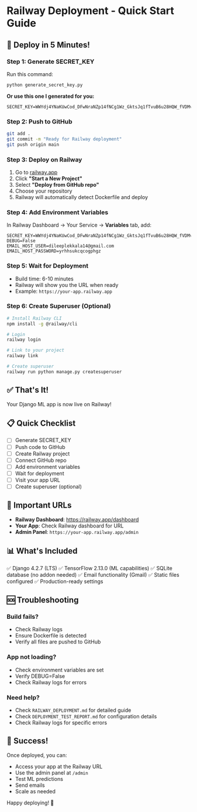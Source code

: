 # Railway Deployment - Quick Start Guide

## 🚀 Deploy in 5 Minutes!

### Step 1: Generate SECRET_KEY

Run this command:
```bash
python generate_secret_key.py
```

**Or use this one I generated for you:**
```
SECRET_KEY=WWYdj4YNaKUwCod_DFwNraNZp14fNCg1Wz_GktsJq1fTvuB6u28HQW_fVDMvNkXxu9w
```

### Step 2: Push to GitHub

```bash
git add .
git commit -m "Ready for Railway deployment"
git push origin main
```

### Step 3: Deploy on Railway

1. Go to [railway.app](https://railway.app)
2. Click **"Start a New Project"**
3. Select **"Deploy from GitHub repo"**
4. Choose your repository
5. Railway will automatically detect Dockerfile and deploy

### Step 4: Add Environment Variables

In Railway Dashboard → Your Service → **Variables** tab, add:

```
SECRET_KEY=WWYdj4YNaKUwCod_DFwNraNZp14fNCg1Wz_GktsJq1fTvuB6u28HQW_fVDMvNkXxu9w
DEBUG=False
EMAIL_HOST_USER=dileeplekkala14@gmail.com
EMAIL_HOST_PASSWORD=yrhhsukcqcogphgz
```

### Step 5: Wait for Deployment

- Build time: 6-10 minutes
- Railway will show you the URL when ready
- Example: `https://your-app.railway.app`

### Step 6: Create Superuser (Optional)

```bash
# Install Railway CLI
npm install -g @railway/cli

# Login
railway login

# Link to your project
railway link

# Create superuser
railway run python manage.py createsuperuser
```

## ✅ That's It!

Your Django ML app is now live on Railway!

## 📋 Quick Checklist

- [ ] Generate SECRET_KEY
- [ ] Push code to GitHub
- [ ] Create Railway project
- [ ] Connect GitHub repo
- [ ] Add environment variables
- [ ] Wait for deployment
- [ ] Visit your app URL
- [ ] Create superuser (optional)

## 🔗 Important URLs

- **Railway Dashboard**: https://railway.app/dashboard
- **Your App**: Check Railway dashboard for URL
- **Admin Panel**: `https://your-app.railway.app/admin`

## 📊 What's Included

✅ Django 4.2.7 (LTS)
✅ TensorFlow 2.13.0 (ML capabilities)
✅ SQLite database (no addon needed)
✅ Email functionality (Gmail)
✅ Static files configured
✅ Production-ready settings

## 🆘 Troubleshooting

### Build fails?
- Check Railway logs
- Ensure Dockerfile is detected
- Verify all files are pushed to GitHub

### App not loading?
- Check environment variables are set
- Verify DEBUG=False
- Check Railway logs for errors

### Need help?
- Check `RAILWAY_DEPLOYMENT.md` for detailed guide
- Check `DEPLOYMENT_TEST_REPORT.md` for configuration details
- Check Railway logs for specific errors

## 🎉 Success!

Once deployed, you can:
- Access your app at the Railway URL
- Use the admin panel at `/admin`
- Test ML predictions
- Send emails
- Scale as needed

Happy deploying! 🚀